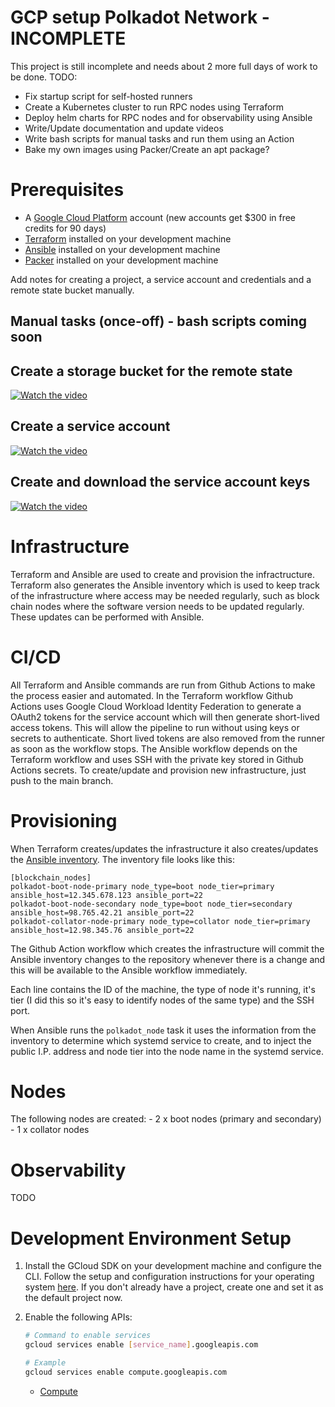 # GCP setup Polkadot Network - INCOMPLETE
This project is still incomplete and needs about 2 more full days of work to be done.
TODO:
- Fix startup script for self-hosted runners
- Create a Kubernetes cluster to run RPC nodes using Terraform
- Deploy helm charts for RPC nodes and for observability using Ansible
- Write/Update documentation and update videos
- Write bash scripts for manual tasks and run them using an Action
- Bake my own images using Packer/Create an apt package?

# Prerequisites

* A [Google Cloud Platform](https://cloud.google.com/) account (new accounts get $300 in free credits for 90 days)
* [Terraform](https://www.terraform.io/) installed on your development machine
* [Ansible](https://www.ansible.com/) installed on your development machine
* [Packer](https://www.packer.io/) installed on your development machine

Add notes for creating a project, a service account and credentials and a remote state bucket manually.

## Manual tasks (once-off) - bash scripts coming soon
## Create a storage bucket for the remote state

[![Watch the video](https://i9.ytimg.com/vi/nOmxVlHdFng/mq1.jpg?sqp=CJytxpcG&rs=AOn4CLD4tJJfdmJpTbvs4qbRqDiCn2SpLw)](https://youtu.be/nOmxVlHdFng)

## Create a service account

[![Watch the video](https://i9.ytimg.com/vi/nOmxVlHdFng/mq1.jpg?sqp=CJytxpcG&rs=AOn4CLD4tJJfdmJpTbvs4qbRqDiCn2SpLw&retry=4)](https://youtu.be/nOmxVlHdFng)

## Create and download the service account keys

[![Watch the video](https://i9.ytimg.com/vi/VipHgpVFY5k/mq1.jpg?sqp=CJytxpcG&rs=AOn4CLAWXmy-ujXBJTJrtO6uKdxHXy-zVQ)](https://youtu.be/VipHgpVFY5k)

# Infrastructure

Terraform and Ansible are used to create and provision the infractructure. Terraform also generates the Ansible inventory which is used to keep track of the infrastructure where access may be needed regularly, such as block chain nodes where the software version needs to be updated regularly. These updates can be performed with Ansible.

# CI/CD

All Terraform and Ansible commands are run from Github Actions to make the process easier and automated. In the Terraform workflow Github Actions uses Google Cloud Workload Identity Federation to generate a OAuth2 tokens for the service account which will then generate short-lived access tokens. This will allow the pipeline to run without using keys or secrets to authenticate. Short lived tokens are also removed from the runner as soon as the workflow stops. The Ansible workflow depends on the Terraform workflow and uses SSH with the private key stored in Github Actions secrets. To create/update and provision new infrastructure, just push to the main branch.

# Provisioning
When Terraform creates/updates the infrastructure it also creates/updates the [Ansible inventory](https://github.com/DerekCrosson/anya-final-project/blob/main/ansible/inventory/hosts.ini). The inventory file looks like this:
```
[blockchain_nodes]
polkadot-boot-node-primary node_type=boot node_tier=primary ansible_host=12.345.678.123 ansible_port=22
polkadot-boot-node-secondary node_type=boot node_tier=secondary ansible_host=98.765.42.21 ansible_port=22
polkadot-collator-node-primary node_type=collator node_tier=primary ansible_host=12.98.345.76 ansible_port=22
```

The Github Action workflow which creates the infrastructure will commit the Ansible inventory changes to the repository whenever there is a change and this will be available to the Ansible workflow immediately.

Each line contains the ID of the machine, the type of node it's running, it's tier (I did this so it's easy to identify nodes of the same type) and the SSH port.

When Ansible runs the `polkadot_node` task it uses the information from the inventory to determine which systemd service to create, and to inject the public I.P. address and node tier into the node name in the systemd service.

# Nodes
The following nodes are created:
    - 2 x boot nodes (primary and secondary)
    - 1 x collator nodes

# Observability
TODO

# Development Environment Setup

1. Install the GCloud SDK on your development machine and configure the CLI. Follow the setup and configuration instructions for your operating system [here](https://cloud.google.com/sdk/docs/install). If you don't already have a project, create one and set it as the default project now.
2. Enable the following APIs:

    ```bash
    # Command to enable services
    gcloud services enable [service_name].googleapis.com

    # Example
    gcloud services enable compute.googleapis.com
    ```

    - [Compute](https://cloud.google.com/compute/docs/reference/rest/v1)
